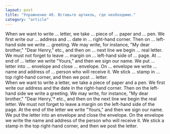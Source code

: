 ```yaml
---
layout: post
title: "Упражнение 40. Вставьте артикль, где необходимо."
category: "article"
---
```

<section class="question">
When we want to write ... letter, we take ... piece of ... paper and ... pen. We first write our ... address and ... date in ... right-hand corner. Then on ... left-hand side we write ... greeting. We may write, for instance, "My dear brother," "Dear Henry," etc., and then on ... next line we begin ... real letter. We must not forget to leave ... margin on ... left-hand side of ... page. At ... end of ... letter we write "Yours," and then we sign our name. We put ... letter into ... envelope and close ... envelope. On ... envelope we write ... name and address of ... person who will receive it. We stick ... stamp in ... top right-hand corner, and then we post ... letter.
</section>

<section class="answer">
When we want to write a letter, we take a piece of paper and a pen. We first write our address and the date in the right-hand corner. Then on the left-hand side we write a greeting. We may write, for instance, "My dear brother," "Dear Henry,'* etc., and then on the next line we begin the real letter. We must not forget to leave a margin on the left-hand side of the page. At the end of the letter we write "Yours," and then we sign our name. We put the letter into an envelope and close the envelope. On the envelope we write the name and address of the person who will receive it. We stick a stamp in the top right-hand corner, and then we post the letter.
</section>